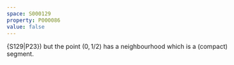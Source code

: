 ```yaml
---
space: S000129
property: P000086
value: false
---
```


{S129|P23})
but the point $(0,1/2)$ has a neighbourhood which is a (compact) segment.
